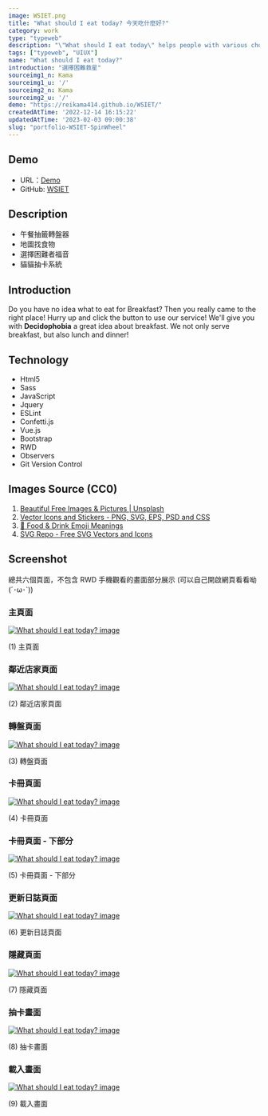 ```yaml
---
image: WSIET.png
title: "What should I eat today? 今天吃什麼好?"
category: work
type: "typeweb"
description: "\"What should I eat today\" helps people with various choice difficulties to randomly choose what to eat for lunch, combined with the card drawing system, allowing users to have entertainment while choosing lunch."
tags: ["typeweb", "UIUX"]
name: "What should I eat today?"
introduction: "選擇困難救星"
sourceimg1_n: Kama
sourceimg1_u: '/'
sourceimg2_n: Kama
sourceimg2_u: '/'
demo: "https://reikama414.github.io/WSIET/"
createdAtTime: '2022-12-14 16:15:22'
updatedAtTime: '2023-02-03 09:00:38'
slug: "portfolio-WSIET-SpinWheel"
---
```



## Demo
- URL：[Demo](https://reikama414.github.io/WSIET/)
- GitHub: [WSIET](https://github.com/ReiKama414/WSIET)

## Description
- 午餐抽籤轉盤器
- 地圖找食物
- 選擇困難者福音
- 貓貓抽卡系統

## Introduction
Do you have no idea what to eat for Breakfast?
Then you really came to the right place! Hurry up and click the button to use our service! We'll give you with **Decidophobia** a great idea about breakfast. We not only serve breakfast, but also lunch and dinner!

## Technology
- Html5
- Sass
- JavaScript
- Jquery
- ESLint
- Confetti.js
- Vue.js
- Bootstrap
- RWD
- Observers
- Git Version Control

## Images Source (CC0)
1. [Beautiful Free Images & Pictures | Unsplash](https://unsplash.com)
2. [Vector Icons and Stickers - PNG, SVG, EPS, PSD and CSS](https://www.svgrepo.com)
3. [🍔 Food & Drink Emoji Meanings](https://emojipedia.org/food-drink)
4. [SVG Repo - Free SVG Vectors and Icons](https://www.flaticon.com)

## Screenshot
總共六個頁面，不包含 RWD 手機觀看的畫面部分展示 (可以自己開啟網頁看看呦(´･ω･`))

### 主頁面
<a href="/blog/WSIET-1.png" target="_blank">

![What should I eat today? image](/blog/WSIET-1.png "Index Page Image")

</a>
<p class="img-origin mt-1 mb-3 text-center">(1) 主頁面</p>

### 鄰近店家頁面
<a href="/blog/WSIET-2.png" target="_blank">

![What should I eat today? image](/blog/WSIET-2.png "Nearby Cuisine Page Image")

</a>
<p class="img-origin mt-1 mb-3 text-center">(2) 鄰近店家頁面</p>

### 轉盤頁面
<a href="/blog/WSIET.png" target="_blank">

![What should I eat today? image](/blog/WSIET.png "Spin wheel Page Image")

</a>
<p class="img-origin mt-1 mb-3 text-center">(3) 轉盤頁面</p>

### 卡冊頁面
<a href="/blog/WSIET-3.png" target="_blank">

![What should I eat today? image](/blog/WSIET-3.png "Collection Page Image")

</a>
<p class="img-origin mt-1 mb-3 text-center">(4) 卡冊頁面</p>

### 卡冊頁面 - 下部分
<a href="/blog/WSIET-3-1.png" target="_blank">

![What should I eat today? image](/blog/WSIET-3-1.png "Collection Page Image")

</a>
<p class="img-origin mt-1 mb-3 text-center">(5) 卡冊頁面 - 下部分</p>

### 更新日誌頁面
<a href="/blog/WSIET-4.png" target="_blank">

![What should I eat today? image](/blog/WSIET-4.png "Updates Page Image")

</a>
<p class="img-origin mt-1 mb-3 text-center">(6) 更新日誌頁面</p>

### 隱藏頁面
<a href="/blog/WSIET-5.png" target="_blank">

![What should I eat today? image](/blog/WSIET-5.png "Hidden Page Image")

</a>
<p class="img-origin mt-1 mb-3 text-center">(7) 隱藏頁面</p>

### 抽卡畫面
<a href="/blog/WSIET-6.png" target="_blank">

![What should I eat today? image](/blog/WSIET-6.png "Card Page Image")

</a>
<p class="img-origin mt-1 mb-3 text-center">(8) 抽卡畫面</p>

### 載入畫面
<a href="/blog/WSIET-7.png" target="_blank">

![What should I eat today? image](/blog/WSIET-7.png "Loading Page Image")

</a>
<p class="img-origin mt-1 mb-3 text-center">(9) 載入畫面</p>

<!-- --------------------------------------- -->